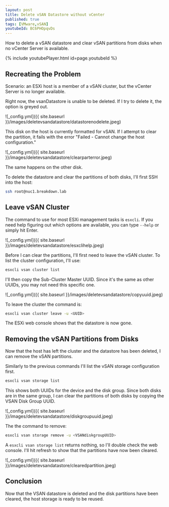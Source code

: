 ```yaml
---
layout: post
title: Delete vSAN Datastore without vCenter
published: true
tags: [VMware,vSAN]
youtubeId: BC6PHOpqvDs
---
```


How to delete a vSAN datastore and clear vSAN partitions from disks when no vCenter Server is available.

{% include youtubePlayer.html id=page.youtubeId %}

## Recreating the Problem

Scenario: an ESXi host is a member of a vSAN cluster, but the vCenter Server is no longer available.

Right now, the vsanDatastore is unable to be deleted. If I try to delete it, the option is greyed out.

![_config.yml]({{ site.baseurl }}/images/deletevsandatastore/datastorenodelete.jpeg)

This disk on the host is currently formatted for vSAN. If I attempt to clear the partition, it fails with the error "Failed - Cannot change the host configuration."

![_config.yml]({{ site.baseurl }}/images/deletevsandatastore/clearparterror.jpeg)

The same happens on the other disk.

To delete the datastore and clear the partitions of both disks, I'll first SSH into the host:

````bash
ssh root@nuc1.breakdown.lab
````

## Leave vSAN Cluster

The command to use for most ESXi management tasks is `esxcli`.  If you need help figuring out which options are available, you can type `--help` or simply hit Enter.

![_config.yml]({{ site.baseurl }}/images/deletevsandatastore/esxclihelp.jpeg)

Before I can clear the partitions, I'll first need to leave the vSAN cluster. To list the cluster configuration, I'll use:

````bash
esxcli vsan cluster list
````

I'll then copy the Sub-Cluster Master UUID. Since it's the same as other UUIDs, you may not need this specific one.

![_config.yml]({{ site.baseurl }}/images/deletevsandatastore/copyuuid.jpeg)

To leave the cluster the command is:

````bash
esxcli vsan cluster leave -u <UUID>
````

The ESXi web console shows that the datastore is now gone.

## Removing the vSAN Partitions from Disks

Now that the host has left the cluster and the datastore has been deleted, I can remove the vSAN partitions.

Similarly to the previous commands I'll list the vSAN storage configuration first.

````bash
esxcli vsan storage list
````

This shows both UUIDs for the device and the disk group. Since both disks are in the same group, I can clear the partitions of both disks by copying the VSAN Disk Group UUID.

![_config.yml]({{ site.baseurl }}/images/deletevsandatastore/diskgroupuuid.jpeg)

The the command to remove:

````bash
esxcli vsan storage remove -u <VSANdiskgroupUUID>
````

A `esxcli vsan storage list` returns nothing, so I'll double check the web console.  I'll hit refresh to show that the partitions have now been cleared.

![_config.yml]({{ site.baseurl }}/images/deletevsandatastore/clearedpartition.jpeg)

## Conclusion

Now that the VSAN datastore is deleted and the disk partitions have been cleared, the host storage is ready to be reused.
